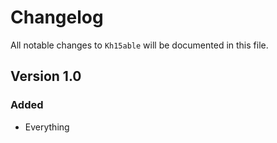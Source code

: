 # Changelog

All notable changes to `Kh15able` will be documented in this file.

## Version 1.0

### Added
- Everything
